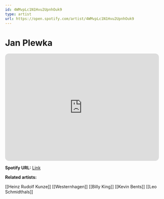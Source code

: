 ```yaml
---
id: 4WMvpLc1N1Hvu2UpnhOuk9
type: artist
url: https://open.spotify.com/artist/4WMvpLc1N1Hvu2UpnhOuk9
---
```

# Jan Plewka

<iframe style="border-radius:12px" src="https://open.spotify.com/embed/artist/4WMvpLc1N1Hvu2UpnhOuk9" width="100%" height="352" frameBorder="0" allowfullscreen="" allow="autoplay; clipboard-write; encrypted-media; fullscreen; picture-in-picture" loading="lazy"></iframe>

**Spotify URL:** [Link](https://open.spotify.com/artist/4WMvpLc1N1Hvu2UpnhOuk9)

**Related artists:**

[[Heinz Rudolf Kunze]]
[[Westernhagen]]
[[Billy King]]
[[Kevin Bents]]
[[Leo Schmidthals]]
